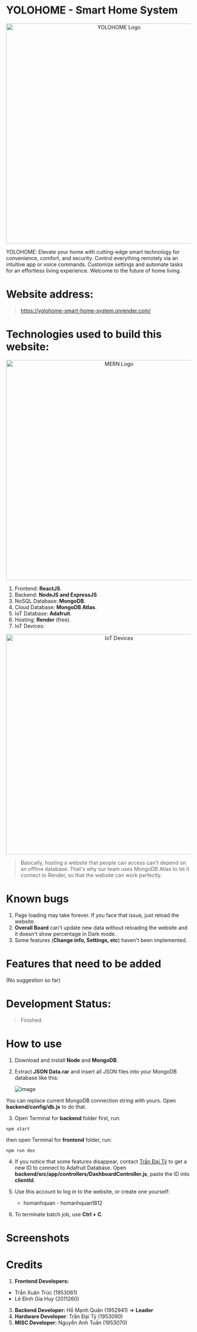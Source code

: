 # YOLOHOME - Smart Home System
<div align="center">
  <img src="https://github.com/homanhquan1812/YOLOHOME-Smart-Home-System/assets/130955957/6d5f33c1-7f16-4aa6-a70e-da2a945d4ab1" alt="YOLOHOME Logo" width="600" style="">
</div>

YOLOHOME: Elevate your home with cutting-edge smart technology for convenience, comfort, and security. Control everything remotely via an intuitive app or voice commands. Customize settings and automate tasks for an effortless living experience. Welcome to the future of home living.

# Website address:
> https://yolohome-smart-home-system.onrender.com/

# Technologies used to build this website:

<div align="center">
  <img src="https://www.boardinfinity.com/blog/content/images/2023/01/Mern.png" alt="MERN Logo" width="600" style="">
</div>

1. Frontend: <b>ReactJS</b>.
2. Backend: <b>NodeJS and ExpressJS</b>
3. NoSQL Database: <b>MongoDB</b>.
4. Cloud Database: <b>MongoDB Atlas</b>.
5. IoT Database: <b>Adafruit</b>.
6. Hosting: <b>Render</b> (free).
7. IoT Devices:
<div align="center">
  <img src="https://github.com/homanhquan1812/YOLOHOME-Smart-Home-System/assets/130955957/de418a50-d17d-4afd-baa4-0a63c6293464" alt="IoT Devices" width="600" style="">
</div>

> Basically, hosting a website that people can access can't depend on an offline database. That's why our team uses MongoDB Atlas to let it connect to Render, so that the website can work perfectly.

# Known bugs
1. Page loading may take forever. If you face that issue, just reload the website.
2. <b>Overall Board</b> can't update new data without reloading the website and it doesn't show percentage in Dark mode.
3. Some features (<b>Change info, Settings, etc</b>) haven't been implemented.

# Features that need to be added
(No suggestion so far)

# Development Status:
> Finished.

# How to use
1. Download and install <b>Node</b> and <b>MongoDB</b>.
2. Extract <b>JSON Data.rar</b> and insert all JSON files into your MongoDB database like this:
   
   ![image](https://github.com/homanhquan1812/YOLOHOME-Smart-Home-System/assets/130955957/f3d0408a-f8b1-4fc2-bbb1-cfa813ea45c9)

You can replace current MongoDB connection string with yours. Open <b>backend/config/db.js</b> to do that.

3. Open Terminal for <b>backend</b> folder first, run:
```
npm start
```
then open Terminal for <b>frontend</b> folder, run:
```
npm run dev
```

4. If you notice that some features disappear, contact [Trần Đại Tỷ](https://www.facebook.com/V3CTORTR4Z) to get a new ID to connect to Adafruit Database.
Open <b>backend/src/app/controllers/DashboardController.js</b>, paste the ID into <b>clientId</b>.

5. Use this account to log in to the website, or create one yourself:
   - homanhquan - homanhquan1812
6. To terminate batch job, use <b>Ctrl + C</b>.

# Screenshots

# Credits
1. <b>Frontend Developers:</b>
- Trần Xuân Trúc (1953061)
- Lê Đình Gia	Huy (2011260)
3. <b>Backend Developer:</b> Hồ Mạnh Quân (1952941) => <b>Leader</b>
4. <b>Hardware Developer</b>: Trần Đại Tỷ (1953090)
5. <b>MISC Developer:</b> Nguyễn Anh Tuấn (1953070)
